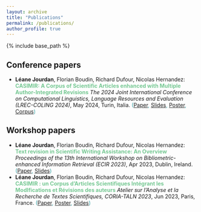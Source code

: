 ```yaml
---
layout: archive
title: "Publications"
permalink: /publications/
author_profile: true
---
```


{% include base_path %}

Conference papers
---------
* **Léane Jourdan**, Florian Boudin, Richard Dufour, Nicolas Hernandez: **<span style="color: #76c893">CASIMIR: A Corpus of Scientific Articles enhanced with Multiple Author-Integrated Revisions</span>** *The 2024 Joint International Conference on Computational Linguistics, Language Resources and Evaluation (LREC-COLING 2024)*, May 2024, Turin, Italia. <span style="color: #34a0a4">([Paper](https://aclanthology.org/2024.lrec-main.257/), [Slides](/publications/2024/conf-lrec-coling/), [Poster](/publications/2024/conf-lrec-coling/), [Corpus](https://huggingface.co/datasets/taln-ls2n/CASIMIR))</span>

Workshop papers
---------
* **Léane Jourdan**, Florian Boudin, Richard Dufour, Nicolas Hernandez: **<span style="color: #76c893">Text revision in Scientific Writing Assistance: An Overview</span>** *Proceedings of the 13th International Workshop on Bibliometric-enhanced Information Retrieval (ECIR 2023)*, Apr 2023, Dublin, Ireland. <span style="color: #34a0a4">([Paper](https://arxiv.org/pdf/2303.16726.pdf), [Slides]())
* **Léane Jourdan**, Florian Boudin, Richard Dufour, Nicolas Hernandez: **<span style="color: #76c893">CASIMIR : un Corpus d’Articles Scientifiques Intégrant les ModIfications et Révisions des auteurs</span>** *Atelier sur l’Analyse et la Recherche de Textes Scientifiques, CORIA-TALN 2023*, Jun 2023, Paris, France. <span style="color: #34a0a4">([Paper](https://aclanthology.org/2023.jeptalnrecital-arts.10.pdf), [Poster](https://hal.science/hal-04122594), [Slides](/publications/2023/workshop-arts/))


